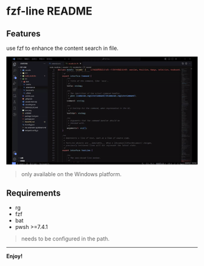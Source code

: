 # fzf-line README

## Features

use fzf to enhance the content search in file.

<img src="https://raw.githubusercontent.com/qlaq2435/fzf-line/master/image/feature.gif" width=640>

</br> 

> only available on the Windows platform.
## Requirements

- rg
- fzf
- bat
- pwsh >=7.4.1
> needs to be configured in the path.
---

**Enjoy!**

